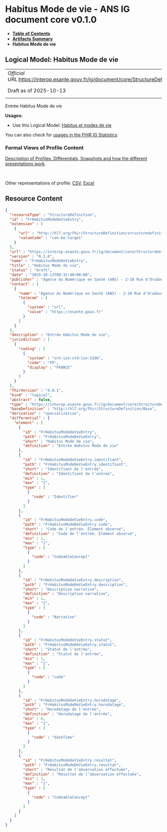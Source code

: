 # Habitus Mode de vie - ANS IG document core v0.1.0

* [**Table of Contents**](toc.md)
* [**Artifacts Summary**](artifacts.md)
* **Habitus Mode de vie**

## Logical Model: Habitus Mode de vie 

| | |
| :--- | :--- |
| *Official URL*:https://interop.esante.gouv.fr/ig/document/core/StructureDefinition/FrHabitusModeDeVieEntry | *Version*:0.1.0 |
| Draft as of 2025-10-13 | *Computable Name*:FrHabitusModeDeVieEntry |

 
Entrée Habitus Mode de vie 

**Usages:**

* Use this Logical Model: [Habitus et modes de vie](StructureDefinition-FrHabitusModeDeVie.md)

You can also check for [usages in the FHIR IG Statistics](https://packages2.fhir.org/xig/ans.document.fr.core|current/StructureDefinition/FrHabitusModeDeVieEntry)

### Formal Views of Profile Content

 [Description of Profiles, Differentials, Snapshots and how the different presentations work](http://build.fhir.org/ig/FHIR/ig-guidance/readingIgs.html#structure-definitions). 

 

Other representations of profile: [CSV](StructureDefinition-FrHabitusModeDeVieEntry.csv), [Excel](StructureDefinition-FrHabitusModeDeVieEntry.xlsx) 



## Resource Content

```json
{
  "resourceType" : "StructureDefinition",
  "id" : "FrHabitusModeDeVieEntry",
  "extension" : [
    {
      "url" : "http://hl7.org/fhir/StructureDefinition/structuredefinition-type-characteristics",
      "valueCode" : "can-be-target"
    }
  ],
  "url" : "https://interop.esante.gouv.fr/ig/document/core/StructureDefinition/FrHabitusModeDeVieEntry",
  "version" : "0.1.0",
  "name" : "FrHabitusModeDeVieEntry",
  "title" : "Habitus Mode de vie",
  "status" : "draft",
  "date" : "2025-10-13T08:32:48+00:00",
  "publisher" : "Agence du Numérique en Santé (ANS) - 2-10 Rue d'Oradour-sur-Glane, 75015 Paris",
  "contact" : [
    {
      "name" : "Agence du Numérique en Santé (ANS) - 2-10 Rue d'Oradour-sur-Glane, 75015 Paris",
      "telecom" : [
        {
          "system" : "url",
          "value" : "https://esante.gouv.fr"
        }
      ]
    }
  ],
  "description" : "Entrée Habitus Mode de vie",
  "jurisdiction" : [
    {
      "coding" : [
        {
          "system" : "urn:iso:std:iso:3166",
          "code" : "FR",
          "display" : "FRANCE"
        }
      ]
    }
  ],
  "fhirVersion" : "4.0.1",
  "kind" : "logical",
  "abstract" : false,
  "type" : "https://interop.esante.gouv.fr/ig/document/core/StructureDefinition/FrHabitusModeDeVieEntry",
  "baseDefinition" : "http://hl7.org/fhir/StructureDefinition/Base",
  "derivation" : "specialization",
  "differential" : {
    "element" : [
      {
        "id" : "FrHabitusModeDeVieEntry",
        "path" : "FrHabitusModeDeVieEntry",
        "short" : "Habitus Mode de vie",
        "definition" : "Entrée Habitus Mode de vie"
      },
      {
        "id" : "FrHabitusModeDeVieEntry.identifiant",
        "path" : "FrHabitusModeDeVieEntry.identifiant",
        "short" : "Identifiant de l'entrée",
        "definition" : "Identifiant de l'entrée",
        "min" : 1,
        "max" : "1",
        "type" : [
          {
            "code" : "Identifier"
          }
        ]
      },
      {
        "id" : "FrHabitusModeDeVieEntry.code",
        "path" : "FrHabitusModeDeVieEntry.code",
        "short" : "Code de l'entrée. Élément observé",
        "definition" : "Code de l'entrée. Élément observé",
        "min" : 1,
        "max" : "1",
        "type" : [
          {
            "code" : "CodeableConcept"
          }
        ]
      },
      {
        "id" : "FrHabitusModeDeVieEntry.description",
        "path" : "FrHabitusModeDeVieEntry.description",
        "short" : "Description narrative",
        "definition" : "Description narrative",
        "min" : 1,
        "max" : "1",
        "type" : [
          {
            "code" : "Narrative"
          }
        ]
      },
      {
        "id" : "FrHabitusModeDeVieEntry.statut",
        "path" : "FrHabitusModeDeVieEntry.statut",
        "short" : "Statut de l'entrée",
        "definition" : "Statut de l'entrée",
        "min" : 1,
        "max" : "1",
        "type" : [
          {
            "code" : "code"
          }
        ]
      },
      {
        "id" : "FrHabitusModeDeVieEntry.horodatage",
        "path" : "FrHabitusModeDeVieEntry.horodatage",
        "short" : "Horodatage de l'entrée",
        "definition" : "Horodatage de l'entrée",
        "min" : 0,
        "max" : "1",
        "type" : [
          {
            "code" : "dateTime"
          }
        ]
      },
      {
        "id" : "FrHabitusModeDeVieEntry.resultat",
        "path" : "FrHabitusModeDeVieEntry.resultat",
        "short" : "Résultat de l’observation effectuée",
        "definition" : "Résultat de l’observation effectuée",
        "min" : 1,
        "max" : "1",
        "type" : [
          {
            "code" : "CodeableConcept"
          }
        ]
      }
    ]
  }
}

```
